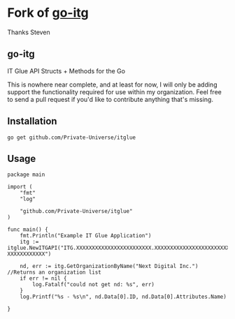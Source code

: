 # Fork of [go-itg](https://deadbeef.codes/steven/go-itg)
Thanks Steven
## go-itg
IT Glue API Structs + Methods for the Go

This is nowhere near complete, and at least for now, I will only be adding support the functionality required for use within my organization.  Feel free to send a pull request if you'd like to contribute anything that's missing. 

## Installation
```
go get github.com/Private-Universe/itglue
```

## Usage
```
package main

import (
	"fmt"
	"log"

	"github.com/Private-Universe/itglue"
)

func main() {
	fmt.Println("Example IT Glue Application")
	itg := itglue.NewITGAPI("ITG.XXXXXXXXXXXXXXXXXXXXXXXX.XXXXXXXXXXXXXXXXXXXXXXXXXXXX-XXXXXXXXXXXX")

	nd, err := itg.GetOrganizationByName("Next Digital Inc.") //Returns an organization list
	if err != nil {
		log.Fatalf("could not get nd: %s", err)
	}
	log.Printf("%s - %s\n", nd.Data[0].ID, nd.Data[0].Attributes.Name)

}

```
